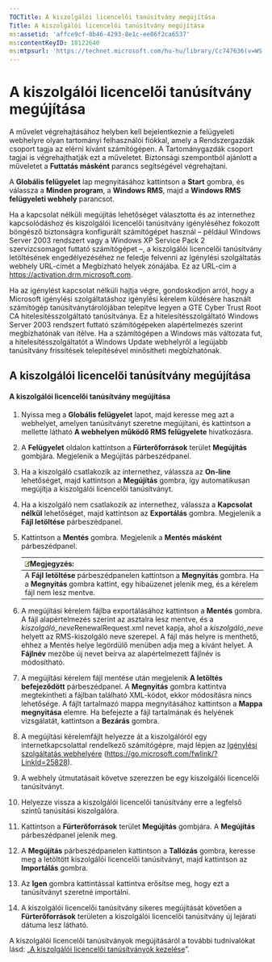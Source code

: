 ```yaml
---
TOCTitle: A kiszolgálói licencelői tanúsítvány megújítása
Title: A kiszolgálói licencelői tanúsítvány megújítása
ms:assetid: 'affce9cf-8b46-4293-8e1c-ee06f2ca6537'
ms:contentKeyID: 18122640
ms:mtpsurl: 'https://technet.microsoft.com/hu-hu/library/Cc747636(v=WS.10)'
---
```


A kiszolgálói licencelői tanúsítvány megújítása
===============================================

A művelet végrehajtásához helyben kell bejelentkeznie a felügyeleti webhelyre olyan tartományi felhasználói fiókkal, amely a Rendszergazdák csoport tagja az elérni kívánt számítógépen. A Tartománygazdák csoport tagjai is végrehajthatják ezt a műveletet. Biztonsági szempontból ajánlott a műveletet a **Futtatás másként** parancs segítségével végrehajtani.

A **Globális felügyelet** lap megnyitásához kattintson a **Start** gombra, és válassza a **Minden program**, a **Windows RMS**, majd a **Windows RMS felügyeleti webhely** parancsot.

Ha a kapcsolat nélküli megújítás lehetőséget választotta és az internethez kapcsolódáshoz és kiszolgálói licencelői tanúsítvány igényléséhez fokozott böngésző biztonságra konfigurált számítógépet használ – például Windows Server 2003 rendszert vagy a Windows XP Service Pack 2 szervizcsomagot futtató számítógépet –, a kiszolgálói licencelői tanúsítvány letöltésének engedélyezéséhez ne feledje felvenni az Igénylési szolgáltatás webhely URL-címét a Megbízható helyek zónájába. Ez az URL-cím a https://activation.drm.microsoft.com.

Ha az igénylést kapcsolat nélküli hajtja végre, gondoskodjon arról, hogy a Microsoft igénylési szolgáltatáshoz igénylési kérelem küldésére használt számítógép tanúsítványtárolójában telepítve legyen a GTE Cyber Trust Root CA hitelesítésszolgáltató tanúsítványa. Ez a hitelesítésszolgáltató Windows Server 2003 rendszert futtató számítógépeken alapértelmezés szerint megbízhatónak van ítélve. Ha a számítógépen a Windows más változata fut, a hitelesítésszolgáltatót a Windows Update webhelyről a legújabb tanúsítvány frissítések telepítésével minősítheti megbízhatónak.

A kiszolgálói licencelői tanúsítvány megújítása
-----------------------------------------------

#### A kiszolgálói licencelői tanúsítvány megújítása

1.  Nyissa meg a **Globális felügyelet** lapot, majd keresse meg azt a webhelyet, amelyen tanúsítványt szeretne megújítani, és kattintson a mellette látható **A webhelyen működő RMS felügyelete** hivatkozásra.

2.  A **Felügyelet** oldalon kattintson a **Fürterőforrások** terület **Megújítás** gombjára. Megjelenik a Megújítás párbeszédpanel.

3.  Ha a kiszolgáló csatlakozik az internethez, válassza az **On-line** lehetőséget, majd kattintson a **Megújítás** gombra, így automatikusan megújítja a kiszolgálói licencelői tanúsítványt.

4.  Ha a kiszolgáló nem csatlakozik az internethez, válassza a **Kapcsolat nélkül** lehetőséget, majd kattintson az **Exportálás** gombra. Megjelenik a **Fájl letöltése** párbeszédpanel.

5.  Kattintson a **Mentés** gombra. Megjelenik a **Mentés másként** párbeszédpanel.

    | ![](images/Cc747636.note(WS.10).gif)Megjegyzés:                                                                                               |
    |----------------------------------------------------------------------------------------------------------------------------------------------------------------------------|
    | A **Fájl letöltése** párbeszédpanelen kattintson a **Megnyitás** gombra. Ha a **Megnyitás** gombra kattint, egy hibaüzenet jelenik meg, és a kérelem fájl nem lesz mentve. |

6.  A megújítási kérelem fájlba exportálásához kattintson a **Mentés** gombra. A fájl alapértelmezés szerint az asztalra lesz mentve, és a *kiszolgáló\_neve*RenewalRequest.xml nevet kapja, ahol a *kiszolgáló\_neve* helyett az RMS-kiszolgáló neve szerepel. A fájl más helyre is menthető, ehhez a Mentés helye legördülő menüben adja meg a kívánt helyet. A **Fájlnév** mezőbe új nevet beírva az alapértelmezett fájlnév is módosítható.

7.  A megújítási kérelem fájl mentése után megjelenik **A letöltés befejeződött** párbeszédpanel. A **Megnyitás** gombra kattintva megtekintheti a fájlban található XML-kódot, ekkor módosításra nincs lehetősége. A fájlt tartalmazó mappa megnyitásához kattintson a **Mappa megnyitása** elemre. Ha befejezte a fájl tartalmának és helyének vizsgálatát, kattintson a **Bezárás** gombra.

8.  A megújítási kérelemfájlt helyezze át a kiszolgálóról egy internetkapcsolattal rendelkező számítógépre, majd lépjen az [Igénylési szolgáltatás webhelyére]() (https://go.microsoft.com/fwlink/?LinkId=25828).

9.  A webhely útmutatásait követve szerezzen be egy kiszolgálói licencelői tanúsítványt.

10. Helyezze vissza a kiszolgálói licencelői tanúsítvány erre a legfelső szintű tanúsítási kiszolgálóra.

11. Kattintson a **Fürterőforrások** terület **Megújítás** gombjára. A **Megújítás** párbeszédpanel jelenik meg.

12. A **Megújítás** párbeszédpanelen kattintson a **Tallózás** gombra, keresse meg a letöltött kiszolgálói licencelői tanúsítványt, majd kattintson az **Importálás** gombra.

13. Az **Igen** gombra kattintással kattintva erősítse meg, hogy ezt a tanúsítványt szeretné importálni.

14. A kiszolgálói licencelői tanúsítvány sikeres megújítását követően a **Fürterőforrások** területen a kiszolgálói licencelői tanúsítvány új lejárati dátuma lesz látható.

A kiszolgálói licencelői tanúsítványok megújításáról a további tudnivalókat lásd: „[A kiszolgálói licencelői tanúsítványok kezelése](https://technet.microsoft.com/549979ad-13ee-4abc-8281-3e002a5a9561)”.
